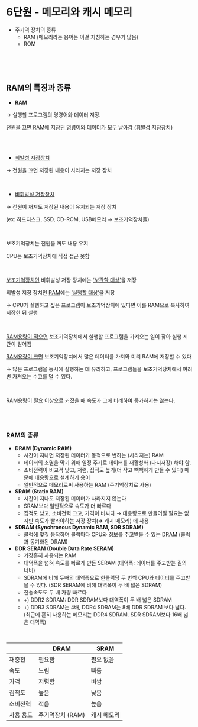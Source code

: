 # 6단원 - 메모리와 캐시 메모리

- 주기억 장치의 종류
    - RAM (메모리라는 용어는 이걸 지칭하는 경우가 많음)
    - ROM

<br>
<br>
<br>

## RAM의 특징과 종류

- **RAM**

→ 실행할 프로그램의 명령어와 데이터 저장. 

<ins>전원을 끄면 RAM에 저장된 명령어와 데이터가 모두 날아감 (휘발성 저장장치)</ins>

<br>
<br>

- <ins>휘발성 저장장치</ins>

→ 전원을 끄면 저장된 내용이 사라지는 저장 장치

<br>

- <ins>비휘발성 저장장치</ins>

→ 전원이 꺼져도 저장된 내용이 유지되는 저장 장치

(ex: 하드디스크, SSD, CD-ROM, USB메모리 ⇒ 보조기억장치들)

<br>

보조기억장치는 전원을 꺼도 내용 유지

CPU는 보조기억장치에 직접 접근 못함

<br>

<ins>보조기억장치인</ins> 비휘발성 저장 장치에는 <ins>‘보관할 대상’</ins>을 저장

휘발성 저장 장치인 <ins>RAM</ins>에는 <ins>‘실행할 대상’</ins>을 저장

⇒ CPU가 실행하고 싶은 프로그램이 보조기억장치에 있다면 이를 RAM으로 복사하여 저장한 뒤 실행

<br>

<ins>RAM용량이 적으면</ins> 보조기억장치에서 실행할 프로그램을 가져오는 일이 잦아 실행 시간이 길어짐

<ins>RAM용량이 크면</ins> 보조기억장치에서 많은 데이터를 가져와 미리 RAM에 저장할 수 있다 

⇒ 많은 프로그램을 동시에 실행하는 데 유리하고, 프로그램들을 보조기억장치에서 여러 번 가져오는 수고를 덜 수 있다.

<br>

RAM용량이 필요 이상으로 커졌을 때 속도가 그에 비례하여 증가하지는 않는다.

<br>
<br>

### RAM의 종류

- **DRAM (Dynamic RAM)**
    - 시간이 지나면 저장된 데이터가 동적으로 변하는 (사라지는) RAM
    - 데이터의 소멸을 막기 위해 일정 주기로 데이터를 재활성화 (다시저장) 해야 함.
    - 소비전력이 비교적 낮고, 저렴, 집적도 높기(더 작고 빽빽하게 만들 수 있다) 때문에 대용량으로 설계하기 용이
    - 일반적으로 메모리로써 사용하는 RAM (주기억장치로 사용)
- **SRAM (Static RAM)**
    - 시간이 지나도 저장된 데이터가 사라지지 않는다
    - SRAM보다 일반적으로 속도가 더 빠르다
    - 집적도 낮고, 소비전력 크고, 가격이 비싸다 → 대용량으로 만들어질 필요는 없지만 속도가 빨라야하는 저장 장치(⇒ 캐시 메모리) 에 사용
- **SDRAM (Synchronous Dynamic RAM, SDR SDRAM)**
    - 클럭에 맞춰 동작하며 클럭마다 CPU와 정보를 주고받을 수 있는 DRAM (클럭과 동기화된 DRAM)
- **DDR SERAM (Double Data Rate SERAM)**
    - 가장흔히 사용되는 RAM
    - 대역폭을 넓혀 속도를 빠르게 만든 SERAM (대역폭: 데이터를 주고받는 길의 너비)
    - SDRAM에 비해 두배의 대역폭으로 한클럭당 두 번씩 CPU와 데이터를 주고받을 수 있다. (SDR SERAM에 비해 대역폭이 두 배 넓은 SDRAM)
    - 전송속도도 두 배 가량 빠르다
    - +) DDR2 SDRAM: DDR SDRAM보다 대역폭이 두 배 넓은 SDRAM
    - +) DDR3 SDRAM는 4배, DDR4 SDRAM는 8배 DDR SDRAM 보다 넓다. (최근에 흔히 사용하는 메모리는 DDR4 SDRAM. SDR SDRAM보다 16배 넓은 대역폭)

<br>

|  | DRAM | SRAM |
| --- | --- | --- |
| 재충전 | 필요함 | 필요 없음 |
| 속도 | 느림 | 빠름 |
| 가격 | 저렴함 | 비쌈 |
| 집적도 | 높음 | 낮음 |
| 소비전력 | 적음 | 높음 |
| 사용 용도 | 주기억장치 (RAM) | 캐시 메모리 |
